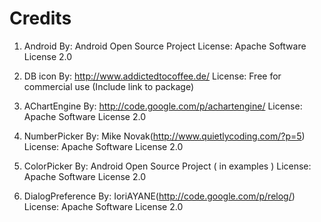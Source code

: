 Credits
=======

1) Android
By: Android Open Source Project
License: Apache Software License 2.0

2) DB icon
By: http://www.addictedtocoffee.de/
License: Free for commercial use (Include link to package)

3) AChartEngine
By: http://code.google.com/p/achartengine/
License: Apache Software License 2.0

4) NumberPicker
By: Mike Novak(http://www.quietlycoding.com/?p=5)
License: Apache Software License 2.0

5) ColorPicker
By: Android Open Source Project ( in examples )
License: Apache Software License 2.0

6) DialogPreference
By: IoriAYANE(http://code.google.com/p/relog/)
License: Apache Software License 2.0
